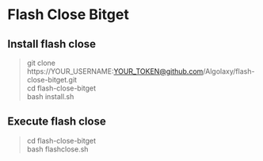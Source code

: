 # Flash Close Bitget

## Install flash close
> git clone https://YOUR_USERNAME:YOUR_TOKEN@github.com/Algolaxy/flash-close-bitget.git
> \
> cd flash-close-bitget
> \
> bash install.sh

## Execute flash close
> cd flash-close-bitget
> \
> bash flashclose.sh
